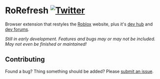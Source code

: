 # RoRefresh [![Twitter](https://img.shields.io/badge/Twitter-%40Phalanxia-55acee.svg?style=flat-square)](https://twitter.com/Phalanxia)

Browser extension that restyles the [Roblox](https://roblox.com) website, plus it's [dev hub](https://developer.roblox.com/) and [dev forums](https://devforum.roblox.com/).

*Still in early development. Features and bugs may or may not be included. May not even be finished or maintained!*

## Contributing

Found a bug? Thing something should be added? Please [submit an issue](https://github.com/Phalanxia/RoRefresh/issues).
